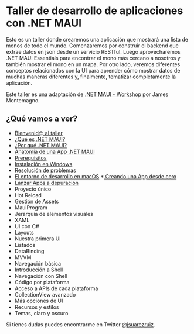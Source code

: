 # Taller de desarrollo de aplicaciones con .NET MAUI

Esto es un taller donde crearemos una aplicación que mostrará una lista de monos de todo el mundo. Comenzaremos por construir el backend que extrae datos en json desde un servicio RESTful. Luego aprovecharemos .NET MAUI Essentials para encontrar el mono más cercano a nosotros y también mostrar el mono en un mapa. Por otro lado, veremos diferentes conceptos relacionados con la UI para aprender cómo mostrar datos de muchas maneras diferentes y, finalmente, tematizar completamente la aplicación.

Este taller es una adaptación de [.NET MAUI - Workshop](https://github.com/dotnet-presentations/dotnet-maui-workshop) por James Montemagno.

## ¿Qué vamos a ver?

* [Bienvenid@ al taller](https://www.youtube.com/watch?v=uWQt95m6Zic)
* [¿Qué es .NET MAUI?](https://www.youtube.com/watch?v=Ghfk4gJq7DU)
* [¿Por qué .NET MAUI?](https://www.youtube.com/watch?v=-_BxfyTHpck)
* [Anatomía de una App .NET MAUI](https://www.youtube.com/watch?v=B99XclsEsOM)
* [Prerequisitos](https://www.youtube.com/watch?v=u5q6hucueC8)
* [Instalación en Windows](https://www.youtube.com/watch?v=6b8bCvEHdXs)
* [Resolución de problemas](https://www.youtube.com/watch?v=caUl384xGnE)
* [El entorno de desarrollo en macOS](https://www.youtube.com/watch?v=rxSfcFz5tGQ)
*[ Creando una App desde cero](https://www.youtube.com/watch?v=djvfpe77jJo)
* [Lanzar Apps a depuración](https://www.youtube.com/watch?v=SXpKGMIuBiI)
* Proyecto único
* Hot Reload
* Gestión de Assets
* MauiProgram
* Jerarquía de elementos visuales
* XAML
* UI con C#
* Layouts
* Nuestra primera UI
* Listados
* DataBinding
* MVVM
* Navegación básica
* Introducción a Shell
* Navegación con Shell
* Código por plataforma
* Acceso a APIs de cada plataforma
* CollectionView avanzado
* Más opciones de UI
* Recursos y estilos
* Temas, claro y oscuro

Si tienes dudas puedes encontrarme en Twitter [@jsuarezruiz](https://twitter.com/jsuarezruiz).